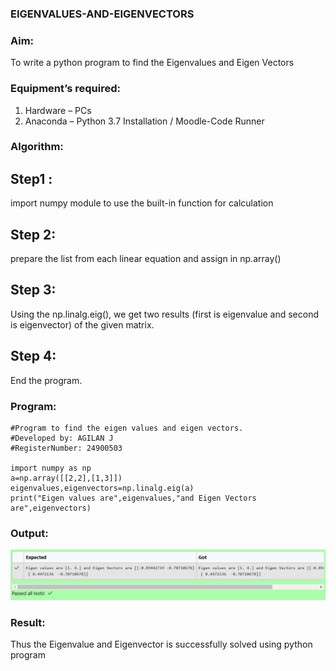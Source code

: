 ### EIGENVALUES-AND-EIGENVECTORS
### Aim:
To write a python program to find the Eigenvalues and Eigen Vectors
### Equipment’s required:
1. 	Hardware – PCs
2. 	Anaconda – Python 3.7 Installation / Moodle-Code Runner
### Algorithm:
## Step1 : 
import numpy module to use the built-in function for calculation
## Step 2: 
prepare the list from each linear equation and assign in np.array()
## Step 3: 
Using the np.linalg.eig(),  we get two results (first is eigenvalue and second is eigenvector) of the given matrix.
## Step 4:
End the program.
### Program:
    #Program to find the eigen values and eigen vectors.
    #Developed by: AGILAN J
    #RegisterNumber: 24900503

    import numpy as np
    a=np.array([[2,2],[1,3]])
    eigenvalues,eigenvectors=np.linalg.eig(a)
    print("Eigen values are",eigenvalues,"and Eigen Vectors are",eigenvectors)

### Output:
![result pic](<Screenshot 2024-10-30 165006.png>)
### Result:
Thus the Eigenvalue and Eigenvector is successfully solved using python program
